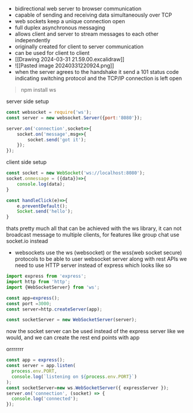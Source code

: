 - bidirectional web server to browser communication
- capable of sending and receiving data simultaneously over TCP
- web sockets keep a unique connection open
- full duplex asynchronous messaging
- allows client and server to stream messages to each other independently
- originally created for client to server communication
- can be used for client to client
- [[Drawing 2024-03-31 21.59.00.excalidraw]]
- ![[Pasted image 20240331220924.png]]
- when the server agrees to the handshake it send a 101 status code indicating switching protocol and the TCP/IP connection is left open

> npm install ws

server side setup
```js
const websocket = require('ws');
const server = new websocket.Server({port:'8080'});

server.on('connection',socket=>{
	socket.on('message',msg=>{
		socket.send('got it');
	});
});
```

client side setup
```js
const socket = new WebSocket('ws://localhost:8080');
socket.onmessage = ({data})=>{
	console.log(data);
}

const handleClick(e)=>{
	e.preventDefault();
	Socket.send('hello');
}
```

thats pretty much all that can be achieved with the ws library, it can not broadcast message to multiple clients, for features like group chat use socket.io instead
- websockets use the ws (websocket) or the wss(web socket secure) protocols
to be able to user websocket server along with rest APIs we need to use HTTP server instead of express which looks like so
```js
import express from 'express';
import http from 'http';
import {WebSocketServer} from 'ws';

const app=express();
const port =3000;
const server=http.createServer(app);

const socketServer = new WebSocketServer(server);
```
now the socket server can be used instead of the express server like we would, and we can create the rest end points with app

orrrrrrr
```js
const app = express();
const server = app.listen(  
  process.env.PORT,  
  console.log(`listening on ${process.env.PORT}`)  
);
const socketServer=new ws.WebSocketServer({ expressServer });
server.on('connection', (socket) => {  
  console.log('connected');  
});
```